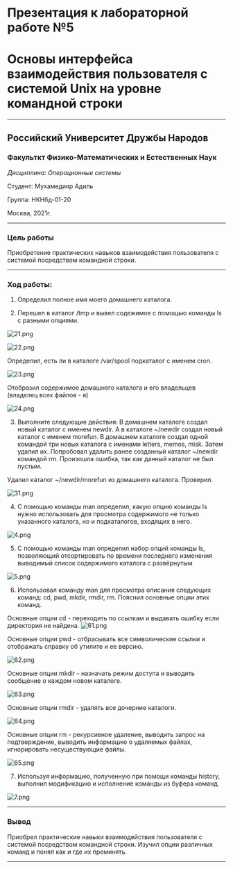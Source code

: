 # Презентация к лабораторной работе №5
# Основы интерфейса взаимодействия пользователя с системой Unix на уровне командной строки

----

## Российский Университет Дружбы Народов

### Факульткт Физико-Математических и Естественных Наук

*Дисциплина: Операционные системы*

Студент: Мухамедияр Адиль

Группа: НКНбд-01-20

Москва, 2021г.

----

### Цель работы

Приобретение практических навыков взаимодействия пользователя с системой посредством командной строки.

----

### Ход работы:

1. Определил полное имя моего домашнего каталога.
   
2. Перешел в каталог /tmp и вывел содежимое с помощью команды ls с разными опциями.

![21.png](https://raw.githubusercontent.com/adil-cpu/lab_05/main/img_05/2(1).PNG)

![22.png](https://raw.githubusercontent.com/adil-cpu/lab_05/main/img_05/2(2).PNG)

Определил, есть ли в каталоге /var/spool подкаталог с именем cron.

![23.png](https://github.com/adil-cpu/lab_05/blob/main/img_05/2(3).PNG?raw=true)

Отобразил содержимое домашнего каталога и его владельцев (владелец всех файлов - я)

![24.png](https://raw.githubusercontent.com/adil-cpu/lab_05/main/img_05/2(4).PNG)

3.	Выполните следующие действия: В домашнем каталоге создал новый каталог с именем newdir. А в каталоге ~/newdir создал новый каталог с именем morefun. В домашнем каталоге создал одной командой три новых каталога с именами letters, memos, misk. Затем удалил их. Попробовал удалить ранее созданный каталог ~/newdir командой rm. Произошла ошибка, так как данный каталог не был пустым.

Удалил каталог ~/newdir/morefun из домашнего каталога. Проверил.

![31.png](https://raw.githubusercontent.com/adil-cpu/lab_05/main/img_05/3(1).PNG)

4.	С помощью команды man определил, какую опцию команды ls нужно использовать для просмотра содержимого не только указанного каталога, но и подкаталогов, входящих в него.
 
![4.png](https://raw.githubusercontent.com/adil-cpu/lab_05/main/img_05/4.PNG)

5.	С помощью команды man определил набор опций команды ls, позволяющий отсортировать по времени последнего изменения выводимый список содержимого каталога с развёрнутым
 
![5.png](https://raw.githubusercontent.com/adil-cpu/lab_05/main/img_05/5.PNG)

6.	Использовал команду man для просмотра описания следующих команд: cd, pwd, mkdir, rmdir, rm. Пояснил основные опции этих команд.
 
 Основные опции cd - переходить по ссылкам и выдавать ошибку если директория не найдена.
![61.png](https://raw.githubusercontent.com/adil-cpu/lab_05/main/img_05/6(1).PNG)

Основные опции pwd - отбрасывать все символические ссылки и отображать справку об утилите и ее версию.

![62.png](https://raw.githubusercontent.com/adil-cpu/lab_05/main/img_05/6(2).PNG)
 
Основные опции mkdir - назначать режим доступа и выводить сообщение о каждом новом каталоге.

![63.png](https://raw.githubusercontent.com/adil-cpu/lab_05/main/img_05/6(3).PNG)
 
Основные опции rmdir - удалять все дочерние каталоги.

![64.png](https://raw.githubusercontent.com/adil-cpu/lab_05/main/img_05/6(4).PNG)

Основные опции rm - рекурсивное удаление, выводить запрос на подтверждение, выводить информацию о удаляемых файлах, игнорировать несуществующие файлы.

![65.png](https://raw.githubusercontent.com/adil-cpu/lab_05/main/img_05/6(5).PNG)

7.	Используя информацию, полученную при помощи команды history, выполнил модификацию и исполнение команды из буфера команд.

![7.png](https://raw.githubusercontent.com/adil-cpu/lab_05/main/img_05/7.PNG)

----

### Вывод
Приобрел практические навыки взаимодействия пользователя с системой посредством командной строки. Изучил опции различных команд и понял как и где их преминять.

----
